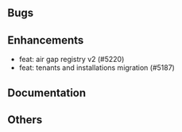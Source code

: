 ## Bugs
## Enhancements
- feat: air gap registry v2 (#5220)
- feat: tenants and installations migration (#5187)
## Documentation
## Others
